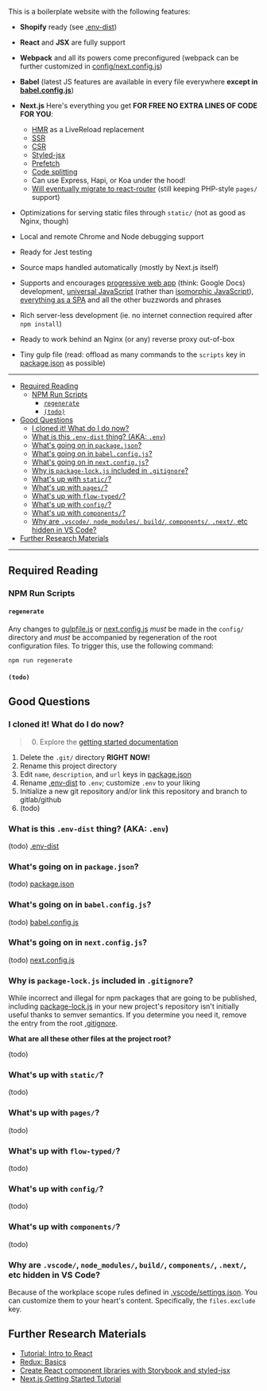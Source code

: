 This is a boilerplate website with the following features:

* **Shopify** ready (see [.env-dist](.env-dist))
* **React** and **JSX** are fully support
* **Webpack** and all its powers come preconfigured (webpack can be further customized in [config/next.config.js](config/next.config.js))
* **Babel** (latest JS features are available in every file everywhere **except in [babel.config.js](babel.config.js)**)
* **Next.js** Here's everything you get **FOR FREE NO EXTRA LINES OF CODE FOR YOU**:
    * [HMR]() as a LiveReload replacement
    * [SSR](https://hackernoon.com/next-js-react-server-side-rendering-done-right-f9700078a3b6)
    * [CSR](http://krasimirtsonev.com/blog/article/deep-dive-into-client-side-routing-navigo-pushstate-hash)
    * [Styled-jsx](https://github.com/zeit/styled-jsx)
    * [Prefetch](https://nextjs.org/docs/#prefetching-pages)
    * [Code splitting](https://zeit.co/blog/next#automatic-server-rendering-and-code-splitting)
    * Can use Express, Hapi, or Koa under the hood!
    * [Will eventually migrate to react-router](https://react-etc.net/entry/next-js-to-adopt-react-router) (still keeping PHP-style `pages/` support)

* Optimizations for serving static files through `static/` (not as good as Nginx, though)
* Local and remote Chrome and Node debugging support
* Ready for Jest testing
* Source maps handled automatically (mostly by Next.js itself)
* Supports and encourages [progressive web app](https://en.wikipedia.org/wiki/Progressive_Web_Apps) (think: Google Docs) development, [universal JavaScript](https://cdb.reacttraining.com/universal-javascript-4761051b7ae9) (rather than [isomorphic JavaScript](https://medium.com/@ghengeveld/isomorphism-vs-universal-javascript-4b47fb481beb)), [everything as a SPA]() and all the other buzzwords and phrases
* Rich server-less development (ie. no internet connection required after `npm install`)
* Ready to work behind an Nginx (or any) reverse proxy out-of-box
* Tiny gulp file (read: offload as many commands to the `scripts` key in [package.json](package.json) as possible)

***

<!-- TOC -->

- [Required Reading](#required-reading)
    - [NPM Run Scripts](#npm-run-scripts)
        - [`regenerate`](#regenerate)
        - [`(todo)`](#todo)
- [Good Questions](#good-questions)
    - [I cloned it! What do I do now?](#i-cloned-it-what-do-i-do-now)
    - [What is this `.env-dist` thing? (AKA: `.env`)](#what-is-this-env-dist-thing-aka-env)
    - [What's going on in `package.json`?](#whats-going-on-in-packagejson)
    - [What's going on in `babel.config.js`?](#whats-going-on-in-babelconfigjs)
    - [What's going on in `next.config.js`?](#whats-going-on-in-nextconfigjs)
    - [Why is `package-lock.js` included in `.gitignore`?](#why-is-package-lockjs-included-in-gitignore)
    - [What's up with `static/`?](#whats-up-with-static)
    - [What's up with `pages/`?](#whats-up-with-pages)
    - [What's up with `flow-typed/`?](#whats-up-with-flow-typed)
    - [What's up with `config/`?](#whats-up-with-config)
    - [What's up with `components/`?](#whats-up-with-components)
    - [Why are `.vscode/`, `node_modules/`, `build/`, `components/`, `.next/`, etc hidden in VS Code?](#why-are-vscode-node_modules-build-components-next-etc-hidden-in-vs-code)
- [Further Research Materials](#further-research-materials)

<!-- /TOC -->

***

## Required Reading

### NPM Run Scripts

#### `regenerate`

Any changes to [gulpfile.js](config/gulpfile.js) or
[next.config.js](config/next.config.js) *must* be made in the `config/`
directory and *must* be accompanied by regeneration of the root configuration
files. To trigger this, use the following command:

```bash
npm run regenerate
```

#### `(todo)`

## Good Questions

### I cloned it! What do I do now?

> 0. Explore the [getting started documentation](https://git.xunn.io/DarkTools/ergo-provision/wikis/home)
1. Delete the `.git/` directory **RIGHT NOW!**
2. Rename this project directory
3. Edit `name`, `description`, and `url` keys in [package.json](package.json)
4. Rename [.env-dist](.env-dist) to `.env`; customize `.env` to your liking
5. Initialize a new git repository and/or link this repository and branch to gitlab/github
6. (todo)

### What is this `.env-dist` thing? (AKA: `.env`)

(todo) [.env-dist](.env-dist)

### What's going on in `package.json`?

(todo) [package.json](package.json)

### What's going on in `babel.config.js`?

(todo) [babel.config.js](babel.config.js)

### What's going on in `next.config.js`?

(todo) [next.config.js](next.config.js)

### Why is `package-lock.js` included in `.gitignore`?

While incorrect and illegal for npm packages that are going to be published,
including [package-lock.js](package-lock.js) in your new project's repository
isn't initially useful thanks to semver semantics. If you determine you need it,
remove the entry from the root [.gitignore](.gitignore).

<detail>
    <summary><strong>What are all these other files at the project root?</strong></summary>
    
(todo)
</detail>

### What's up with `static/`?

(todo)

### What's up with `pages/`?

(todo)

### What's up with `flow-typed/`?

(todo)

### What's up with `config/`?

(todo)

### What's up with `components/`?

(todo)

### Why are `.vscode/`, `node_modules/`, `build/`, `components/`, `.next/`, etc hidden in VS Code?

Because of the workplace scope rules defined in
[.vscode/settings.json](.vscode/settings.json). You can customize them to your
heart's content. Specifically, the `files.exclude` key.

## Further Research Materials

* [Tutorial: Intro to React](https://reactjs.org/tutorial/tutorial.html)
* [Redux: Basics](https://redux.js.org/basics)
* [Create React component libraries with Storybook and styled-jsx](https://medium.com/@efreyreg/create-react-component-libraries-with-storybook-and-styled-jsx-8999f423f06b)
* [Next.js Getting Started Tutorial](https://nextjs.org/learn/)

